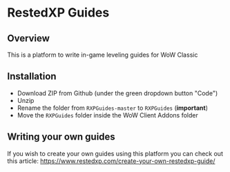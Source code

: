 # RestedXP Guides

## Overview

This is a platform to write in-game leveling guides for WoW Classic

## Installation

- Download ZIP from Github (under the green dropdown button "Code")
- Unzip
- Rename the folder from `RXPGuides-master` to `RXPGuides` (**important**)
- Move the `RXPGuides` folder inside the WoW Client Addons folder

## Writing your own guides

If you wish to create your own guides using this platform you can check out this article:
https://www.restedxp.com/create-your-own-restedxp-guide/

